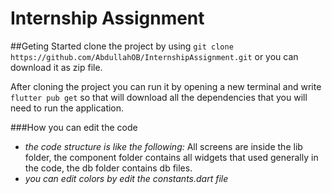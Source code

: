 # Internship Assignment

##Geting Started
clone the project by using `git clone https://github.com/AbdullahOB/InternshipAssignment.git` or you can download it as zip file.

After cloning the project you can run it by opening a new terminal and write `flutter pub get` so that will download all the dependencies that you will need to run the application.

###How you can edit the code
- *the code structure is like the following:* All screens are inside the lib folder, the component folder contains all widgets that used generally in the code, the db folder contains db files.
- *you can edit colors by edit the constants.dart file*


